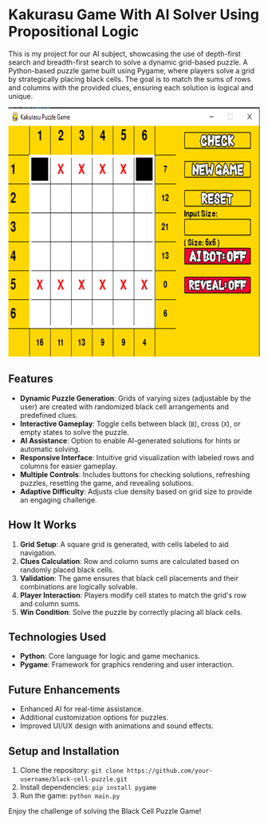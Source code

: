 # Kakurasu Game With AI Solver Using Propositional Logic

This is my project for our AI subject, showcasing the use of depth-first search and breadth-first search to solve a dynamic grid-based puzzle. A Python-based puzzle game built using Pygame, where players solve a grid by strategically placing black cells. The goal is to match the sums of rows and columns with the provided clues, ensuring each solution is logical and unique.

<img src="UI/image 1.png" height="500">

## Features
- **Dynamic Puzzle Generation**: Grids of varying sizes (adjustable by the user) are created with randomized black cell arrangements and predefined clues.
- **Interactive Gameplay**: Toggle cells between black (`B`), cross (`X`), or empty states to solve the puzzle.
- **AI Assistance**: Option to enable AI-generated solutions for hints or automatic solving.
- **Responsive Interface**: Intuitive grid visualization with labeled rows and columns for easier gameplay.
- **Multiple Controls**: Includes buttons for checking solutions, refreshing puzzles, resetting the game, and revealing solutions.
- **Adaptive Difficulty**: Adjusts clue density based on grid size to provide an engaging challenge.

## How It Works
1. **Grid Setup**: A square grid is generated, with cells labeled to aid navigation.
2. **Clues Calculation**: Row and column sums are calculated based on randomly placed black cells.
3. **Validation**: The game ensures that black cell placements and their combinations are logically solvable.
4. **Player Interaction**: Players modify cell states to match the grid's row and column sums.
5. **Win Condition**: Solve the puzzle by correctly placing all black cells.

## Technologies Used
- **Python**: Core language for logic and game mechanics.
- **Pygame**: Framework for graphics rendering and user interaction.

## Future Enhancements
- Enhanced AI for real-time assistance.
- Additional customization options for puzzles.
- Improved UI/UX design with animations and sound effects.

## Setup and Installation
1. Clone the repository: `git clone https://github.com/your-username/black-cell-puzzle.git`
2. Install dependencies: `pip install pygame`
3. Run the game: `python main.py`

Enjoy the challenge of solving the Black Cell Puzzle Game!
